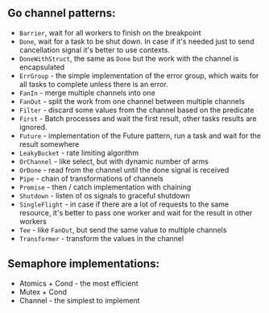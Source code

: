 ## Go channel patterns:
- `Barrier`, wait for all workers to finish on the breakpoint
- `Done`, wait for a task to be shut down. In case if it's needed just to send cancellation signal it's better to use contexts.
- `DoneWithStruct`, the same as `Done` but the work with the channel is encapsulated
- `ErrGroup` - the simple implementation of the error group, which waits for all tasks to complete unless there is an error.
- `FanIn` - merge multiple channels into one
- `FanOut` - split the work from one channel between multiple channels
- `Filter` - discard some values from the channel based on the predicate
- `First` - Batch processes and wait the first result, other tasks results are ignored.
- `Future` - implementation of the Future pattern, run a task and wait for the result somewhere
- `LeakyBucket` - rate limiting algorithm
- `OrChannel` - like select, but with dynamic number of arms
- `OrDone` - read from the channel until the done signal is received
- `Pipe` - chain of transformations of channels
- `Promise` - then / catch implementation with chaining
- `Shutdown` - listen of os signals to graceful shutdown
- `SingleFlight` - in case if there are a lot of requests to the same resource, it's better to pass one worker and wait for the result in other workers
- `Tee` - like `FanOut`, but send the same value to multiple channels
- `Transformer` - transform the values in the channel

## Semaphore implementations:
- Atomics + Cond - the most efficient
- Mutex + Cond
- Channel - the simplest to implement